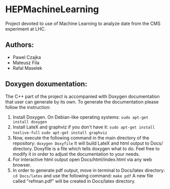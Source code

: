# HEPMachineLearning

Project devoted to use of Machine Learning to analyze date from the CMS experiment at LHC.

## Authors:
* Pawel Czajka
* Mateusz Fila
* Rafal Maselek

## Doxygen doxumentation:
The C++ part of the project is accompanied with Doxygen documentation that user can generate by its own.
To generate the documentation please follow the instruction:
1) Install Doxygen. On Debian-like operating systems:
`sudo apt-get install doxygen`
2) Install LateX and graphviz if you don't have it:
`sudo apt-get install texlive-full`
`sudo apt-get install graphviz`
3) Now, execute the following command in the main directory of the repository:
`doxygen Doxyfile`
It will build LateX and html output to Docs/ directory. Doxyfile is a file which tells doxygen what to do. Feel free to modify it in order to adjust the documentation to your needs.
4) For interactive html output open Docs/html/index.html via any web browser.
5) In order to generate pdf output, move in terminal to Docs/latex directory:
`cd Docs/latex`
and use the following command:
`make pdf`
A new file called "refman.pdf" will be created in Docs/latex directory.

